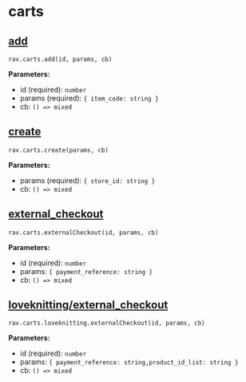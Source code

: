 # carts

## [add](https://www.ravelry.com/api#carts_add)

`rav.carts.add(id, params, cb)`

**Parameters:**
- id (required): `number`
- params (required): `{ item_code: string }`
- cb: `() => mixed`

## [create](https://www.ravelry.com/api#carts_create)

`rav.carts.create(params, cb)`

**Parameters:**
- params (required): `{ store_id: string }`
- cb: `() => mixed`

## [external_checkout](https://www.ravelry.com/api#carts_external_checkout)

`rav.carts.externalCheckout(id, params, cb)`

**Parameters:**
- id (required): `number`
- params: `{ payment_reference: string }`
- cb: `() => mixed`

## [loveknitting/external_checkout](https://www.ravelry.com/api#carts_loveknitting/external_checkout)

`rav.carts.loveknitting.externalCheckout(id, params, cb)`

**Parameters:**
- id (required): `number`
- params: `{ payment_reference: string,product_id_list: string }`
- cb: `() => mixed`


